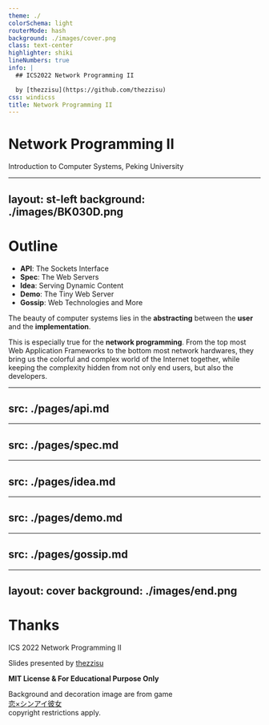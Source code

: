 ```yaml
---
theme: ./
colorSchema: light
routerMode: hash
background: ./images/cover.png
class: text-center
highlighter: shiki
lineNumbers: true
info: |
  ## ICS2022 Network Programming II

  by [thezzisu](https://github.com/thezzisu)
css: windicss
title: Network Programming II
---
```


# Network Programming II

Introduction to Computer Systems, Peking University

<div class="abs-br m-6 flex gap-2">
  <a href="https://github.com/thezzisu-slides/ics-2022-network-programming-ii" target="_blank" alt="GitHub"
    class="text-xl icon-btn opacity-50 !border-none !hover:text-white">
    <carbon-logo-github />
  </a>
</div>

---
layout: st-left
background: ./images/BK030D.png
---

# Outline

- **API**: The Sockets Interface
- **Spec**: The Web Servers
- **Idea**: Serving Dynamic Content
- **Demo**: The Tiny Web Server
- **Gossip**: Web Technologies and More

The beauty of computer systems lies in the **abstracting** between the **user** and the **implementation**.

This is especially true for the **network programming**. From the top most Web Application Frameworks to the bottom most network hardwares, they bring us the colorful and complex world of the Internet together, while keeping the complexity hidden from not only end users, but also the developers.

---
src: ./pages/api.md
---

---
src: ./pages/spec.md
---

---
src: ./pages/idea.md
---

---
src: ./pages/demo.md
---

---
src: ./pages/gossip.md
---

---
layout: cover
background: ./images/end.png
---

# Thanks

ICS 2022 Network Programming II

Slides presented by [thezzisu](https://github.com/thezzisu)

**MIT License & For Educational Purpose Only**


<div class="abs-bl pl-4 flex font-serif text-sm text-left">
  <p>
    Background and decoration image are from game<br>
    <a href="http://ustrack.amusecraft.com/koikake/index.html">恋×シンアイ彼女</a><br>
    copyright restrictions apply.
  </p>
</div>

<div class="abs-br m-6 flex gap-2">
  <a href="https://github.com/thezzisu-slides/ics-2022-network-programming-ii" target="_blank" alt="GitHub"
    class="text-xl icon-btn opacity-50 !border-none !hover:text-white">
    <carbon-logo-github />
  </a>
</div>